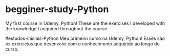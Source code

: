 # begginer-study-Python
My first course in Udemy, Python!
These are the exercises I developed with the knowledge I acquired throughout the course.

#estudos-iniciais-Python
Meu primeiro curso na Udemy, Python!
Esses são os exercícios que desenvolvi com o conhecimento adquirido ao longo do curso.
